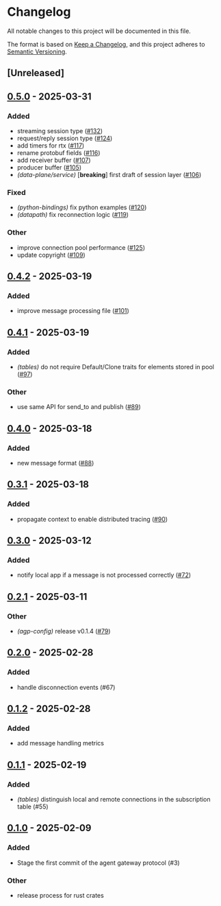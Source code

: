 # Changelog

All notable changes to this project will be documented in this file.

The format is based on [Keep a Changelog](https://keepachangelog.com/en/1.0.0/),
and this project adheres to [Semantic Versioning](https://semver.org/spec/v2.0.0.html).

## [Unreleased]

## [0.5.0](https://github.com/agntcy/agp/compare/agp-datapath-v0.4.2...agp-datapath-v0.5.0) - 2025-03-31

### Added

- streaming session type ([#132](https://github.com/agntcy/agp/pull/132))
- request/reply session type ([#124](https://github.com/agntcy/agp/pull/124))
- add timers for rtx ([#117](https://github.com/agntcy/agp/pull/117))
- rename protobuf fields ([#116](https://github.com/agntcy/agp/pull/116))
- add receiver buffer ([#107](https://github.com/agntcy/agp/pull/107))
- producer buffer ([#105](https://github.com/agntcy/agp/pull/105))
- *(data-plane/service)* [**breaking**] first draft of session layer ([#106](https://github.com/agntcy/agp/pull/106))

### Fixed

- *(python-bindings)* fix python examples ([#120](https://github.com/agntcy/agp/pull/120))
- *(datapath)* fix reconnection logic ([#119](https://github.com/agntcy/agp/pull/119))

### Other

- improve connection pool performance ([#125](https://github.com/agntcy/agp/pull/125))
- update copyright ([#109](https://github.com/agntcy/agp/pull/109))

## [0.4.2](https://github.com/agntcy/agp/compare/agp-datapath-v0.4.1...agp-datapath-v0.4.2) - 2025-03-19

### Added

- improve message processing file ([#101](https://github.com/agntcy/agp/pull/101))

## [0.4.1](https://github.com/agntcy/agp/compare/agp-datapath-v0.4.0...agp-datapath-v0.4.1) - 2025-03-19

### Added

- *(tables)* do not require Default/Clone traits for elements stored in pool ([#97](https://github.com/agntcy/agp/pull/97))

### Other

- use same API for send_to and publish ([#89](https://github.com/agntcy/agp/pull/89))

## [0.4.0](https://github.com/agntcy/agp/compare/agp-datapath-v0.3.1...agp-datapath-v0.4.0) - 2025-03-18

### Added

- new message format ([#88](https://github.com/agntcy/agp/pull/88))

## [0.3.1](https://github.com/agntcy/agp/compare/agp-datapath-v0.3.0...agp-datapath-v0.3.1) - 2025-03-18

### Added

- propagate context to enable distributed tracing ([#90](https://github.com/agntcy/agp/pull/90))

## [0.3.0](https://github.com/agntcy/agp/compare/agp-datapath-v0.2.1...agp-datapath-v0.3.0) - 2025-03-12

### Added

- notify local app if a message is not processed correctly ([#72](https://github.com/agntcy/agp/pull/72))

## [0.2.1](https://github.com/agntcy/agp/compare/agp-datapath-v0.2.0...agp-datapath-v0.2.1) - 2025-03-11

### Other

- *(agp-config)* release v0.1.4 ([#79](https://github.com/agntcy/agp/pull/79))

## [0.2.0](https://github.com/agntcy/agp/compare/agp-datapath-v0.1.2...agp-datapath-v0.2.0) - 2025-02-28

### Added

- handle disconnection events (#67)

## [0.1.2](https://github.com/agntcy/agp/compare/agp-datapath-v0.1.1...agp-datapath-v0.1.2) - 2025-02-28

### Added

- add message handling metrics

## [0.1.1](https://github.com/agntcy/agp/compare/agp-datapath-v0.1.0...agp-datapath-v0.1.1) - 2025-02-19

### Added

- *(tables)* distinguish local and remote connections in the subscription table (#55)

## [0.1.0](https://github.com/agntcy/agp/releases/tag/agp-gw-data-path-v0.1.0) - 2025-02-09

### Added

- Stage the first commit of the agent gateway protocol (#3)

### Other

- release process for rust crates
